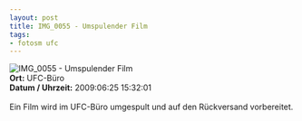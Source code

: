 ```yaml
--- 
layout: post
title: IMG_0055 - Umspulender Film
tags: 
- fotosm ufc
---
```

<img src="http://blog.fabianonline.de/wp-content/main/2010_03/IMG_0055.jpg" alt="IMG_0055 - Umspulender Film" class="aligncenter" /><br />
<strong>Ort:</strong> UFC-Büro<br />
<strong>Datum / Uhrzeit:</strong> 2009:06:25 15:32:01<br />
<br />
Ein Film wird im UFC-Büro umgespult und auf den Rückversand vorbereitet.
